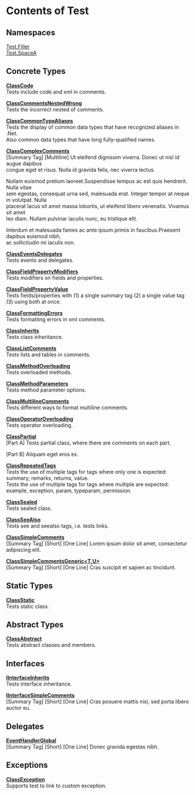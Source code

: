 # Contents of Test

## Namespaces

[Test.Filler](TableOfContents.Test.Filler.md)  
[Test.SpaceA](TableOfContents.Test.SpaceA.md)  

## Concrete Types

[**ClassCode**](Test.ClassCode.md)  
Tests include code and xml in comments.  

  
[**ClassCommentsNestedWrong**](Test.ClassCommentsNestedWrong.md)  
Tests the incorrect nested of comments.  

  
[**ClassCommonTypeAliases**](Test.ClassCommonTypeAliases.md)  
Tests the display of common data types that have recognized aliases in .Net.  
Also common data types that have long fully-qualified names.  

  
[**ClassComplexComments**](Test.ClassComplexComments.md)  
[Summary Tag] [Multiline] Ut eleifend dignissim viverra. Donec ut nisl id augue dapibus   
congue eget et risus. Nulla id gravida felis, nec viverra lectus.   
  
Nullam euismod pretium laoreet.Suspendisse tempus ac est quis hendrerit. Nulla vitae   
sem egestas, consequat urna sed, malesuada erat. Integer tempor at neque in volutpat. Nulla   
placerat lacus sit amet massa lobortis, ut eleifend libero venenatis. Vivamus sit amet   
leo diam. Nullam pulvinar iaculis nunc, eu tristique elit.   
  
Interdum et malesuada fames ac ante ipsum primis in faucibus.Praesent dapibus euismod nibh,   
ac sollicitudin mi iaculis non.  

  
[**ClassEventsDelegates**](Test.ClassEventsDelegates.md)  
Tests events and delegates.  

  
[**ClassFieldPropertyModifiers**](Test.ClassFieldPropertyModifiers.md)  
Tests modifiers on fields and properties.  

  
[**ClassFieldPropertyValue**](Test.ClassFieldPropertyValue.md)  
Tests fields/properties with (1) a single summary tag (2) a single value tag (3) using both at once.  

  
[**ClassFormattingErrors**](Test.ClassFormattingErrors.md)  
Tests formatting errors in xml comments.  

  
[**ClassInherits**](Test.ClassInherits.md)  
Tests class inheritance.  

  
[**ClassListComments**](Test.ClassListComments.md)  
Tests lists and tables in comments.  

  
[**ClassMethodOverloading**](Test.ClassMethodOverloading.md)  
Tests overloaded methods.  

  
[**ClassMethodParameters**](Test.ClassMethodParameters.md)  
Tests method parameter options.  

  
[**ClassMultilineComments**](Test.ClassMultilineComments.md)  
Tests different ways to format multiline comments.  

  
[**ClassOperatorOverloading**](Test.ClassOperatorOverloading.md)  
Tests operator overloading.  

  
[**ClassPartial**](Test.ClassPartial.md)  
[Part A] Tests partial class, where there are comments on each part.  

[Part B] Aliquam eget eros ex.  

  
[**ClassRepeatedTags**](Test.ClassRepeatedTags.md)  
Tests the use of multiple tags for tags where only one is expected: summary, remarks, returns, value.  
Tests the use of multiple tags for tags where multiple are expected: example, exception, param, typeparam, permission.  

  
[**ClassSealed**](Test.ClassSealed.md)  
Tests sealed class.  

  
[**ClassSeeAlso**](Test.ClassSeeAlso.md)  
Tests see and seealso tags, i.e. tests links.  

  
[**ClassSimpleComments**](Test.ClassSimpleComments.md)  
[Summary Tag] [Short] [One Line] Lorem ipsum dolor sit amet, consectetur adipiscing elit.  

  
[**ClassSimpleCommentsGeneric<T,U>**](Test.ClassSimpleCommentsGeneric<T,U>.md)  
[Summary Tag] [Short] [One Line] Cras suscipit et sapien ac tincidunt.  

  

## Static Types

[**ClassStatic**](Test.ClassStatic.md)  
Tests static class.  

  

## Abstract Types

[**ClassAbstract**](Test.ClassAbstract.md)  
Tests abstract classes and members.  

  

## Interfaces

[**IInterfaceInherits**](Test.IInterfaceInherits.md)  
Tests interface inheritance.  

  
[**IInterfaceSimpleComments**](Test.IInterfaceSimpleComments.md)  
[Summary Tag] [Short] [One Line] Cras posuere mattis nisi, sed porta libero auctor eu.  

  

## Delegates

[**EventHandlerGlobal**](Test.EventHandlerGlobal.md)  
[Summary Tag] [Short] [One Line] Donec gravida egestas nibh.  

  

## Exceptions

[**ClassException**](Test.ClassException.md)  
Supports test to link to custom exception.  

  

